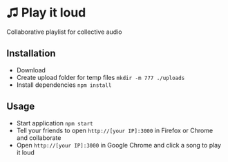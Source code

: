 # ♫ Play it loud
Collaborative playlist for collective audio

## Installation
* Download
* Create upload folder for temp files ```mkdir -m 777 ./uploads```
* Install dependencies ```npm install```

## Usage
* Start application ```npm start```
* Tell your friends to open ```http://[your IP]:3000``` in Firefox or Chrome and collaborate
* Open ```http://[your IP]:3000``` in Google Chrome and click a song to play it loud